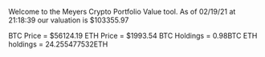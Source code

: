 Welcome to the Meyers Crypto Portfolio Value tool. 
As of 02/19/21 at 21:18:39 our valuation is $103355.97 

BTC Price = $56124.19
 ETH Price = $1993.54
BTC Holdings = 0.98BTC
 ETH holdings = 24.255477532ETH 
